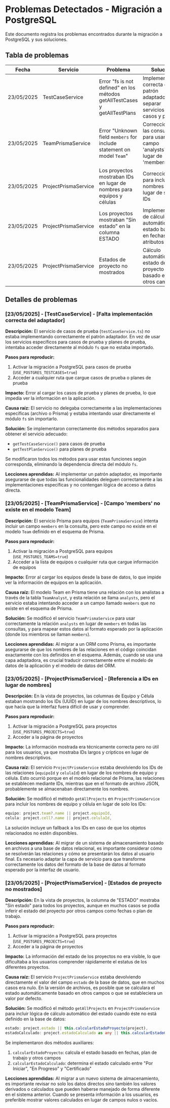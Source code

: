 # Problemas Detectados - Migración a PostgreSQL

Este documento registra los problemas encontrados durante la migración a PostgreSQL y sus soluciones.

## Tabla de problemas

| Fecha | Servicio | Problema | Solución | Estado |
|-------|----------|----------|----------|--------|
| 23/05/2025 | TestCaseService | Error "fs is not defined" en los métodos getAllTestCases y getAllTestPlans | Implementación correcta del patrón adaptador para separar servicios de casos y planes | Resuelto |
| 23/05/2025 | TeamPrismaService | Error "Unknown field `members` for include statement on model `Team`" | Corrección en las consultas para usar el campo 'analysts' en lugar de 'members' | Resuelto |
| 23/05/2025 | ProjectPrismaService | Los proyectos mostraban IDs en lugar de nombres para equipos y células | Corrección para incluir los nombres en lugar de solo IDs | Resuelto |
| 23/05/2025 | ProjectPrismaService | Los proyectos mostraban "Sin estado" en la columna ESTADO | Implementación de cálculo automático del estado basado en fechas y atributos | Resuelto |
| 23/05/2025 | ProjectPrismaService | Estados de proyecto no mostrados | Cálculo automático del estado del proyecto basado en otros campos | Resuelto |

## Detalles de problemas

### [23/05/2025] - [TestCaseService] - [Falta implementación correcta del adaptador]

**Descripción:**
El servicio de casos de prueba (`testCaseService.ts`) no estaba implementando correctamente el patrón adaptador. En vez de usar los servicios específicos para casos de prueba y planes de prueba, intentaba acceder directamente al módulo `fs` que no estaba importado.

**Pasos para reproducir:**
1. Activar la migración a PostgreSQL para casos de prueba (`USE_POSTGRES_TESTCASES=true`)
2. Acceder a cualquier ruta que cargue casos de prueba o planes de prueba

**Impacto:**
Error al cargar los casos de prueba y planes de prueba, lo que impedía ver la información en la aplicación.

**Causa raíz:**
El servicio no delegaba correctamente a las implementaciones específicas (archivo o Prisma) y estaba intentando usar directamente el módulo `fs` sin importarlo.

**Solución:**
Se implementaron correctamente dos métodos separados para obtener el servicio adecuado:
- `getTestCaseService()` para casos de prueba
- `getTestPlanService()` para planes de prueba

Se modificaron todos los métodos para usar estas funciones según corresponda, eliminando la dependencia directa del módulo `fs`.

**Lecciones aprendidas:**
Al implementar un patrón adaptador, es importante asegurarse de que todas las funcionalidades deleguen correctamente a las implementaciones específicas y no contengan lógica de acceso a datos directa.

### [23/05/2025] - [TeamPrismaService] - [Campo 'members' no existe en el modelo Team]

**Descripción:**
El servicio Prisma para equipos (`TeamPrismaService`) intenta incluir un campo `members` en la consulta, pero este campo no existe en el modelo `Team` definido en el esquema de Prisma.

**Pasos para reproducir:**
1. Activar la migración a PostgreSQL para equipos (`USE_POSTGRES_TEAMS=true`)
2. Acceder a la lista de equipos o cualquier ruta que cargue información de equipos

**Impacto:**
Error al cargar los equipos desde la base de datos, lo que impide ver la información de equipos en la aplicación.

**Causa raíz:**
El modelo Team en Prisma tiene una relación con los analistas a través de la tabla `TeamAnalyst`, y esta relación se llama `analysts`, pero el servicio estaba intentando acceder a un campo llamado `members` que no existe en el esquema de Prisma.

**Solución:**
Se modificó el servicio `TeamPrismaService` para usar correctamente la relación `analysts` en lugar de `members` en todas las consultas, y para mapear estos datos al formato esperado por la aplicación (donde los miembros se llaman `members`).

**Lecciones aprendidas:**
Al migrar a un ORM como Prisma, es importante asegurarse de que los nombres de las relaciones en el código coincidan exactamente con los definidos en el esquema. Además, cuando se usa una capa adaptadora, es crucial traducir correctamente entre el modelo de datos de la aplicación y el modelo de datos del ORM.

### [23/05/2025] - [ProjectPrismaService] - [Referencia a IDs en lugar de nombres]

**Descripción:**
En la vista de proyectos, las columnas de Equipo y Célula estaban mostrando los IDs (UUID) en lugar de los nombres descriptivos, lo que hacía que la interfaz fuera difícil de usar y comprender.

**Pasos para reproducir:**
1. Activar la migración a PostgreSQL para proyectos (`USE_POSTGRES_PROJECTS=true`)
2. Acceder a la página de proyectos

**Impacto:**
La información mostrada era técnicamente correcta pero no útil para los usuarios, ya que mostraba IDs largos y crípticos en lugar de nombres descriptivos.

**Causa raíz:**
El servicio `ProjectPrismaService` estaba devolviendo los IDs de las relaciones (`equipoId` y `celulaId`) en lugar de los nombres de equipo y célula. Esto ocurrió porque en el modelo relacional de Prisma, las relaciones se establecen mediante IDs, mientras que en el formato de archivo JSON, probablemente se almacenaban directamente los nombres.

**Solución:**
Se modificó el método `getAllProjects` en `ProjectPrismaService` para incluir los nombres de equipo y célula en lugar de solo los IDs:

```typescript
equipo: project.team?.name || project.equipoId,
celula: project.cell?.name || project.celulaId,
```

La solución incluye un fallback a los IDs en caso de que los objetos relacionados no estén disponibles.

**Lecciones aprendidas:**
Al migrar de un sistema de almacenamiento basado en archivos a una base de datos relacional, es importante considerar cómo se resolverán las relaciones y cómo se presentarán los datos al usuario final. Es necesario adaptar la capa de servicio para que transforme correctamente los datos del formato de la base de datos al formato esperado por la interfaz de usuario.

### [23/05/2025] - [ProjectPrismaService] - [Estados de proyecto no mostrados]

**Descripción:**
En la vista de proyectos, la columna de "ESTADO" mostraba "Sin estado" para todos los proyectos, aunque en muchos casos se podía inferir el estado del proyecto por otros campos como fechas o plan de trabajo.

**Pasos para reproducir:**
1. Activar la migración a PostgreSQL para proyectos (`USE_POSTGRES_PROJECTS=true`)
2. Acceder a la página de proyectos

**Impacto:**
La información del estado de los proyectos no era visible, lo que dificultaba a los usuarios comprender rápidamente el estatus de los diferentes proyectos.

**Causa raíz:**
El servicio `ProjectPrismaService` estaba devolviendo directamente el valor del campo `estado` de la base de datos, que en muchos casos era nulo. En la versión de archivos, es posible que se calculara el estado automáticamente basado en otros campos o que se estableciera un valor por defecto.

**Solución:**
Se modificó el método `getAllProjects` en `ProjectPrismaService` para incluir lógica de cálculo automático del estado cuando éste no está definido en la base de datos:

```typescript
estado: project.estado || this.calcularEstadoProyecto(project),
estadoCalculado: project.estadoCalculado as any || this.calcularEstadoCalculado(project)
```

Se implementaron dos métodos auxiliares:
1. `calcularEstadoProyecto`: calcula el estado basado en fechas, plan de trabajo y otros campos
2. `calcularEstadoCalculado`: determina el estado calculado entre "Por Iniciar", "En Progreso" y "Certificado"

**Lecciones aprendidas:**
Al migrar a un nuevo sistema de almacenamiento, es importante revisar no solo los datos directos sino también los valores derivados o calculados que pueden haberse manejado de forma diferente en el sistema anterior. Cuando se presenta información a los usuarios, es preferible mostrar valores calculados en lugar de campos nulos o vacíos.

<!-- 
Formato para documentar problemas:

### [FECHA] - [SERVICIO] - [TÍTULO CORTO]

**Descripción:**
Descripción detallada del problema.

**Pasos para reproducir:**
1. Paso 1
2. Paso 2
3. ...

**Impacto:**
Descripción del impacto en usuarios/sistema.

**Causa raíz:**
Análisis de la causa del problema.

**Solución:**
Descripción de la solución implementada.

**Lecciones aprendidas:**
Lecciones para futuros desarrollos.
-->
